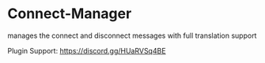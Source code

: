 # Connect-Manager
manages the connect and disconnect messages with full translation support

Plugin Support: https://discord.gg/HUaRVSq4BE
